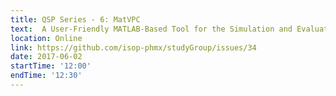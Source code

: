 ```yaml
---
title: QSP Series - 6: MatVPC
text:  A User-Friendly MATLAB-Based Tool for the Simulation and Evaluation of Systems Pharmacology Models 
location: Online
link: https://github.com/isop-phmx/studyGroup/issues/34
date: 2017-06-02
startTime: '12:00'
endTime: '12:30'
---
```

